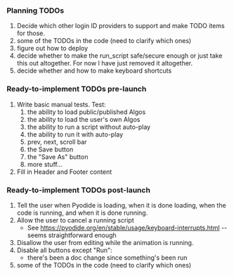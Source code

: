 ### Planning TODOs
1. Decide which other login ID providers to support and make TODO items for those.
2. some of the TODOs in the code (need to clarify which ones)
3. figure out how to deploy
4. decide whether to make the run_script safe/secure enough or just take this out altogether. For now I have just removed it altogether.
5. decide whether and how to make keyboard shortcuts

### Ready-to-implement TODOs pre-launch

1. Write basic manual tests. Test:
   1. the ability to load public/published Algos
   2. the ability to load the user's own Algos
   3. the ability to run a script without auto-play
   4. the ability to run it with auto-play
   5. prev, next, scroll bar
   6. the Save button
   7. the "Save As" button
   8. more stuff...
2. Fill in Header and Footer content

### Ready-to-implement TODOs post-launch
1. Tell the user when Pyodide is loading, when it is done loading, when the code is running, and when it is done running.
2. Allow the user to cancel a running script
   * See https://pyodide.org/en/stable/usage/keyboard-interrupts.html -- seems straightforward enough
3. Disallow the user from editing while the animation is running.
4. Disable all buttons except "Run":
   * there's been a doc change since something's been run
5. some of the TODOs in the code (need to clarify which ones)
